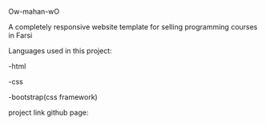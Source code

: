 Ow-mahan-wO

A completely responsive website template for selling programming courses in Farsi

Languages ​​used in this project:

-html

-css

-bootstrap(css framework)

project link github page: 
